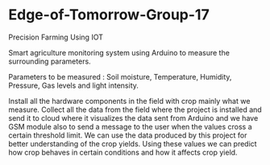 # Edge-of-Tomorrow-Group-17
Precision Farming Using IOT

Smart agriculture monitoring system using Arduino to measure the surrounding parameters.

Parameters to be measured : Soil moisture, Temperature, Humidity, Pressure, Gas levels and light intensity. 


Install all the hardware components in the field with crop mainly what   we measure.
Collect all the data from the field where the project is installed and send it to cloud where it visualizes the data sent from Arduino and we have GSM module also to send a message to the user when the values cross a certain threshold limit.
We can use the data produced by this project for better understanding of the crop yields.
Using these values we can predict how crop behaves in certain conditions and how it affects crop yield.



